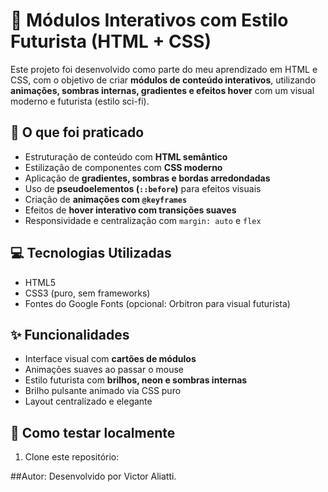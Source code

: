 # 🚀 Módulos Interativos com Estilo Futurista (HTML + CSS)

Este projeto foi desenvolvido como parte do meu aprendizado em HTML e CSS, com o objetivo de criar **módulos de conteúdo interativos**, utilizando **animações, sombras internas, gradientes e efeitos hover** com um visual moderno e futurista (estilo sci-fi).

## 🧠 O que foi praticado

- Estruturação de conteúdo com **HTML semântico**
- Estilização de componentes com **CSS moderno**
- Aplicação de **gradientes, sombras e bordas arredondadas**
- Uso de **pseudoelementos (`::before`)** para efeitos visuais
- Criação de **animações com `@keyframes`**
- Efeitos de **hover interativo com transições suaves**
- Responsividade e centralização com `margin: auto` e `flex`

## 💻 Tecnologias Utilizadas

- HTML5
- CSS3 (puro, sem frameworks)
- Fontes do Google Fonts (opcional: Orbitron para visual futurista)

## ✨ Funcionalidades

- Interface visual com **cartões de módulos**
- Animações suaves ao passar o mouse
- Estilo futurista com **brilhos, neon e sombras internas**
- Brilho pulsante animado via CSS puro
- Layout centralizado e elegante

## 🧪 Como testar localmente

1. Clone este repositório:

##Autor: 
Desenvolvido por Victor Aliatti.